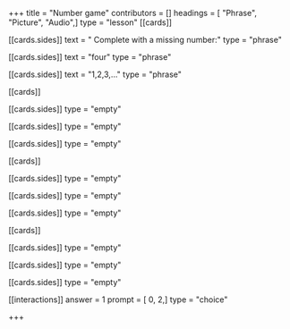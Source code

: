 +++
title = "Number game"
contributors = []
headings = [ "Phrase", "Picture", "Audio",]
type = "lesson"
[[cards]]

[[cards.sides]]
text = " Complete with a missing number:"
type = "phrase"

[[cards.sides]]
text = "four"
type = "phrase"

[[cards.sides]]
text = "1,2,3,..."
type = "phrase"

[[cards]]

[[cards.sides]]
type = "empty"

[[cards.sides]]
type = "empty"

[[cards.sides]]
type = "empty"

[[cards]]

[[cards.sides]]
type = "empty"

[[cards.sides]]
type = "empty"

[[cards.sides]]
type = "empty"

[[cards]]

[[cards.sides]]
type = "empty"

[[cards.sides]]
type = "empty"

[[cards.sides]]
type = "empty"

[[interactions]]
answer = 1
prompt = [ 0, 2,]
type = "choice"

+++
